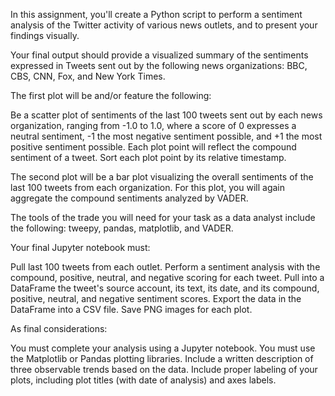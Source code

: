 In this assignment, you'll create a Python script to perform a sentiment analysis of the Twitter activity of various news outlets, and to present your findings visually.

Your final output should provide a visualized summary of the sentiments expressed in Tweets sent out by the following news organizations: BBC, CBS, CNN, Fox, and New York Times.





The first plot will be and/or feature the following:


Be a scatter plot of sentiments of the last 100 tweets sent out by each news organization, ranging from -1.0 to 1.0, where a score of 0 expresses a neutral sentiment, -1 the most negative sentiment possible, and +1 the most positive sentiment possible.
Each plot point will reflect the compound sentiment of a tweet.
Sort each plot point by its relative timestamp.


The second plot will be a bar plot visualizing the overall sentiments of the last 100 tweets from each organization. For this plot, you will again aggregate the compound sentiments analyzed by VADER.

The tools of the trade you will need for your task as a data analyst include the following: tweepy, pandas, matplotlib, and VADER.

Your final Jupyter notebook must:


Pull last 100 tweets from each outlet.
Perform a sentiment analysis with the compound, positive, neutral, and negative scoring for each tweet.
Pull into a DataFrame the tweet's source account, its text, its date, and its compound, positive, neutral, and negative sentiment scores.
Export the data in the DataFrame into a CSV file.
Save PNG images for each plot.


As final considerations:


You must complete your analysis using a Jupyter notebook.
You must use the Matplotlib or Pandas plotting libraries.
Include a written description of three observable trends based on the data.
Include proper labeling of your plots, including plot titles (with date of analysis) and axes labels.
